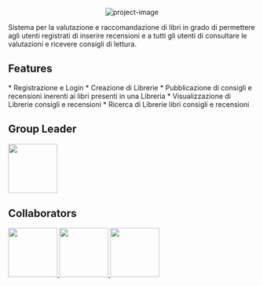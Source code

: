 <p align="center"><img src="https://socialify.git.ci/Andrea-Riva/BookRecommender/image?language=1&name=1&owner=1&pattern=Solid&stargazers=1&theme=Dark" alt="project-image"></p>

<p id="description">Sistema per la valutazione e raccomandazione di libri in grado di permettere agli utenti registrati di inserire recensioni e a tutti gli utenti di consultare le valutazioni e ricevere consigli di lettura.</p>

  
  
<h2>Features</h2>
*   Registrazione e Login
*   Creazione di Librerie
*   Pubblicazione di consigli e recensioni inerenti ai libri presenti in una Libreria
*   Visualizzazione di Librerie consigli e recensioni
*   Ricerca di Librerie libri consigli e recensioni

<h2>Group Leader</h2> 
<a href="https://github.com/Andrea-Riva">
  <img src="https://avatars.githubusercontent.com/u/167135900?v=4" width=100>
</a>

<h2>Collaborators</h2>
<a href="https://github.com/ErPanzet">
  <img src="https://avatars.githubusercontent.com/u/169908490?v=4" width=100>
</a>
<a href="https://github.com/CostaAris">
  <img src="https://avatars.githubusercontent.com/u/169836651?v=4" width=100>
</a>
<a href="https://github.com/perryfra">
  <img src="https://avatars.githubusercontent.com/u/104194759?v=4" width=100>
</a>



